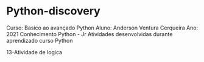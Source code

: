 # Python-discovery
Curso: Basico ao avançado Python
Aluno: Anderson Ventura Cerqueira
Ano: 2021
Conhecimento Python - Jr
Atividades desenvolvidas durante aprendizado curso Python

13-Atividade de logica


